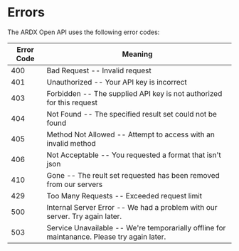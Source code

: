 # Errors


The ARDX Open API uses the following error codes:


Error Code | Meaning
---------- | -------
400 | Bad Request -- Invalid request
401 | Unauthorized -- Your API key is incorrect
403 | Forbidden -- The supplied API key is not authorized for this request
404 | Not Found -- The specified result set could not be found
405 | Method Not Allowed -- Attempt to access with an invalid method
406 | Not Acceptable -- You requested a format that isn't json
410 | Gone -- The reult set requested has been removed from our servers
429 | Too Many Requests -- Exceeded request limit
500 | Internal Server Error -- We had a problem with our server. Try again later.
503 | Service Unavailable -- We're temporarially offline for maintanance. Please try again later.

